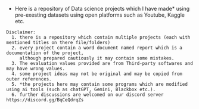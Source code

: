- Here is a repository of Data science projects which I have made* using pre-exesting datasets using open platforms such as Youtube, Kaggle etc.

```
Disclaimer: 
  1. there is a repository which contain multiple projects (each with mentioned titles on there file/folders)
  2. every project contain a word document named report which is a documentation of the project,
     although prepared cautiously it may contain some mistakes.
  3. The evaluation values provided are from Third-party softwares and may have wrong values.
  4. some project ideas may not be original and may be copied from outer references.
  5. *the projects here may contain some programs which are modified using ai tools (such as chatGPT, Gemini, Blackbox etc.).
  6. further discussions are welcomed on our discord server https://discord.gg/BqCeQdrqZs
```
